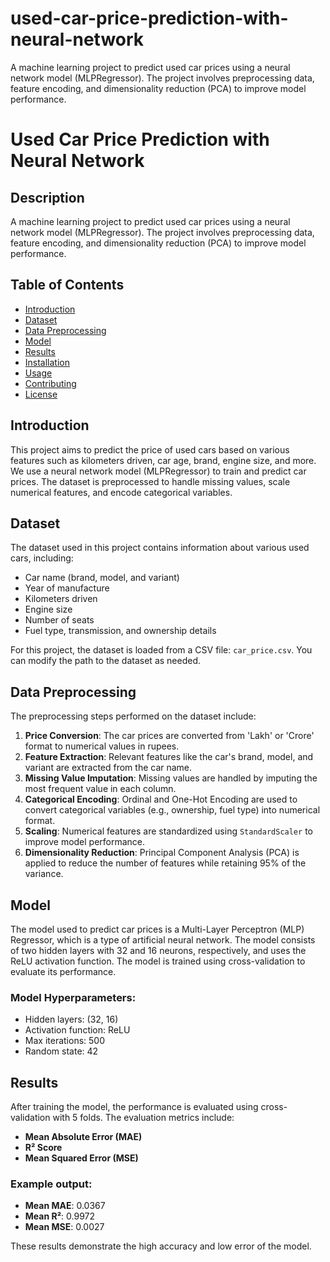 # used-car-price-prediction-with-neural-network
A machine learning project to predict used car prices using a neural network model (MLPRegressor). The project involves preprocessing data, feature encoding, and dimensionality reduction (PCA) to improve model performance.
# Used Car Price Prediction with Neural Network

## Description
A machine learning project to predict used car prices using a neural network model (MLPRegressor). The project involves preprocessing data, feature encoding, and dimensionality reduction (PCA) to improve model performance.

## Table of Contents
- [Introduction](#introduction)
- [Dataset](#dataset)
- [Data Preprocessing](#data-preprocessing)
- [Model](#model)
- [Results](#results)
- [Installation](#installation)
- [Usage](#usage)
- [Contributing](#contributing)
- [License](#license)

## Introduction
This project aims to predict the price of used cars based on various features such as kilometers driven, car age, brand, engine size, and more. We use a neural network model (MLPRegressor) to train and predict car prices. The dataset is preprocessed to handle missing values, scale numerical features, and encode categorical variables.

## Dataset
The dataset used in this project contains information about various used cars, including:
- Car name (brand, model, and variant)
- Year of manufacture
- Kilometers driven
- Engine size
- Number of seats
- Fuel type, transmission, and ownership details

For this project, the dataset is loaded from a CSV file: `car_price.csv`. You can modify the path to the dataset as needed.

## Data Preprocessing
The preprocessing steps performed on the dataset include:
1. **Price Conversion**: The car prices are converted from 'Lakh' or 'Crore' format to numerical values in rupees.
2. **Feature Extraction**: Relevant features like the car's brand, model, and variant are extracted from the car name.
3. **Missing Value Imputation**: Missing values are handled by imputing the most frequent value in each column.
4. **Categorical Encoding**: Ordinal and One-Hot Encoding are used to convert categorical variables (e.g., ownership, fuel type) into numerical format.
5. **Scaling**: Numerical features are standardized using `StandardScaler` to improve model performance.
6. **Dimensionality Reduction**: Principal Component Analysis (PCA) is applied to reduce the number of features while retaining 95% of the variance.

## Model
The model used to predict car prices is a Multi-Layer Perceptron (MLP) Regressor, which is a type of artificial neural network. The model consists of two hidden layers with 32 and 16 neurons, respectively, and uses the ReLU activation function. The model is trained using cross-validation to evaluate its performance.

### Model Hyperparameters:
- Hidden layers: (32, 16)
- Activation function: ReLU
- Max iterations: 500
- Random state: 42

## Results
After training the model, the performance is evaluated using cross-validation with 5 folds. The evaluation metrics include:
- **Mean Absolute Error (MAE)**
- **R² Score**
- **Mean Squared Error (MSE)**

### Example output:
- **Mean MAE**: 0.0367
- **Mean R²**: 0.9972
- **Mean MSE**: 0.0027

These results demonstrate the high accuracy and low error of the model.


